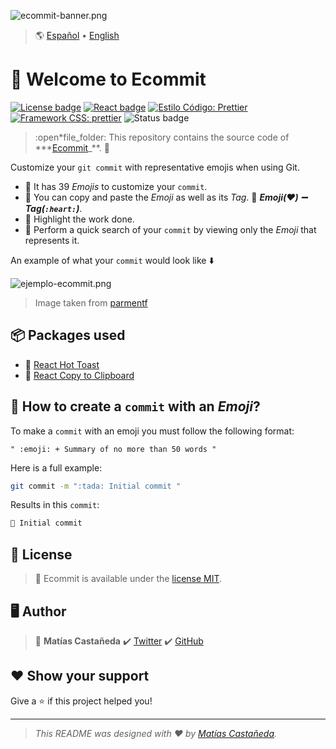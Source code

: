 ![ecommit-banner.png](https://i.postimg.cc/Fsphjhdr/ecommit-banner.png)

> :earth_americas: [Español](https://github.com/matcastaneda/ecommit/blob/main/README.md) • [English](https://github.com/matcastaneda/ecommit/blob/main/README.en.md)

# :wave: Welcome to Ecommit

[![License badge](https://img.shields.io/badge/License-MIT-success.svg?style=flat-square)](https://github.com/matcastaneda/ecommit/blob/main/LICENSE) [![React badge](https://img.shields.io/badge/React-17%2E0%2E2-blue.svg?style=flat-square&logo=react&logoColor=%2361DAFB)](https://github.com/facebook/react/blob/main/CHANGELOG.md#1702-march-22-2021) [![Estilo Código: Prettier](https://img.shields.io/badge/Style-Prettier-ff69b4.svg?style=flat-square)](https://github.com/prettier/prettier) [![Framework CSS: prettier](https://img.shields.io/badge/CSS_Framework-Tailwind-06B6D4.svg?style=flat-square&logo=Tailwind%20CSS)](https://tailwindcss.com/) ![Status badge](https://img.shields.io/badge/Status-In%20progress-yellow.svg?style=flat-square)

> :open\*file_folder: This repository contains the source code of \*\*\*[Ecommit](https://github.com/matcastaneda/ecommit)\_\*\*. :open_file_folder:

Customize your `git commit` with representative emojis when using Git.

- :pushpin: It has 39 _Emojis_ to customize your `commit`.
- :pushpin: You can copy and paste the _Emoji_ as well as its _Tag_. :paperclip: **_Emoji(❤️) :heavy_minus_sign: Tag(`:heart:`)_**.
- :pushpin: Highlight the work done.
- :pushpin: Perform a quick search of your `commit` by viewing only the _Emoji_ that represents it.

An example of what your `commit` would look like :arrow_down:

![ejemplo-ecommit.png](https://i.postimg.cc/T1Q9ftQX/ejemplo-ecommit.png)

> Image taken from [parmentf](https://github.com/parmentf/node-concept-network)

## :package: Packages used

- :paperclip: [React Hot Toast](https://react-hot-toast.com/)
- :paperclip: [React Copy to Clipboard](https://github.com/nkbt/react-copy-to-clipboard)

## :rocket: How to create a `commit` with an _Emoji_?

To make a `commit` with an emoji you must follow the following format:

```
" :emoji: + Summary of no more than 50 words "
```

Here is a full example:

```sh
git commit -m ":tada: Initial commit "
```

Results in this `commit`:

```sh
🎉 Initial commit
```

## :open_book: License

> :paperclip: Ecommit is available under the [license MIT](https://opensource.org/licenses/mit-license.php).

## :desktop_computer: Author

> :bust_in_silhouette: **Matías Castañeda** :heavy_check_mark: [Twitter](https://twitter.com/maticmondaca) :heavy_check_mark: [GitHub](https://github.com/matcastaneda)

## :heart: Show your support

Give a :star: if this project helped you!

---

> _This README was designed with :heart: by [Matías Castañeda](https://github.com/matcastaneda)._
